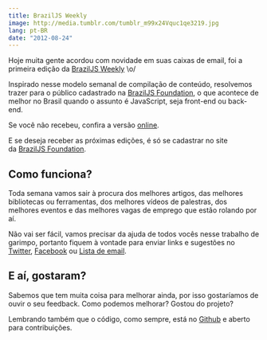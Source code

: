 ```yaml
---
title: BrazilJS Weekly
image: http://media.tumblr.com/tumblr_m99x24Vquc1qe3219.jpg
lang: pt-BR
date: "2012-08-24"
---
```


Hoje muita gente acordou com novidade em suas caixas de email, foi a primeira edição da [BrazilJS Weekly](http://braziljs.org/weekly/1.html) \o/

Inspirado nesse modelo semanal de compilação de conteúdo, resolvemos trazer para o público cadastrado na [BrazilJS Foundation](http://braziljs.org/), o que acontece de melhor no Brasil quando o assunto é JavaScript, seja front-end ou back-end.

<!-- more -->

Se você não recebeu, confira a versão [online](http://braziljs.org/weekly/1.html).

E se deseja receber as próximas edições, é só se cadastrar no site da [BrazilJS Foundation](http://braziljs.org).

## Como funciona?

Toda semana vamos sair à procura dos melhores artigos, das melhores bibliotecas ou ferramentas, dos melhores vídeos de palestras, dos melhores eventos e das melhores vagas de emprego que estão rolando por aí.

Não vai ser fácil, vamos precisar da ajuda de todos vocês nesse trabalho de garimpo, portanto fiquem à vontade para enviar links e sugestões no [Twitter](http://twitter.com/braziljs), [Facebook](http://facebook.com/braziljs) ou [Lista de email](https://groups.google.com/forum/?fromgroups#!forum/braziljs-foundation).

## E aí, gostaram?

Sabemos que tem muita coisa para melhorar ainda, por isso gostaríamos de ouvir o seu feedback. Como podemos melhorar? Gostou do projeto?

Lembrando também que o código, como sempre, está no [Github](http://github.com/braziljs/weekly) e aberto para contribuições.

